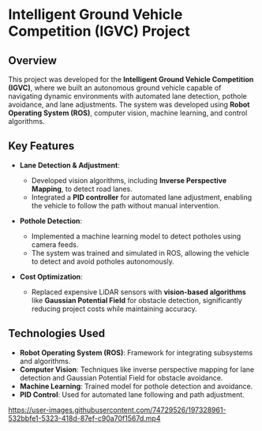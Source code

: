 # Intelligent Ground Vehicle Competition (IGVC) Project

## Overview
This project was developed for the **Intelligent Ground Vehicle Competition (IGVC)**, where we built an autonomous ground vehicle capable of navigating dynamic environments with automated lane detection, pothole avoidance, and lane adjustments. The system was developed using **Robot Operating System (ROS)**, computer vision, machine learning, and control algorithms.

## Key Features

- **Lane Detection & Adjustment**: 
  - Developed vision algorithms, including **Inverse Perspective Mapping**, to detect road lanes.
  - Integrated a **PID controller** for automated lane adjustment, enabling the vehicle to follow the path without manual intervention.

- **Pothole Detection**: 
  - Implemented a machine learning model to detect potholes using camera feeds.
  - The system was trained and simulated in ROS, allowing the vehicle to detect and avoid potholes autonomously.

- **Cost Optimization**: 
  - Replaced expensive LiDAR sensors with **vision-based algorithms** like **Gaussian Potential Field** for obstacle detection, significantly reducing project costs while maintaining accuracy.

## Technologies Used

- **Robot Operating System (ROS)**: Framework for integrating subsystems and algorithms.
- **Computer Vision**: Techniques like inverse perspective mapping for lane detection and Gaussian Potential Field for obstacle avoidance.
- **Machine Learning**: Trained model for pothole detection and avoidance.
- **PID Control**: Used for automated lane following and path adjustment.

https://user-images.githubusercontent.com/74729526/197328961-532bbfe1-5323-418d-87ef-c90a70f1567d.mp4
